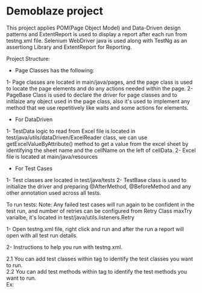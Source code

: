 # Demoblaze project
This project applies POM(Page Object Model) and Data-Driven design patterns and ExtentReport is used to display a report after each run from testng.xml file.
Selenium WebDriver java is used along with TestNg as an assertiong Library and ExtentReport for Reporting.

Project Structure:
- Page Classes has the following:

1- Page classes are located in main/java/pages, and the page class is used to locate the page elements and do any actions needed within the page.
2- PageBase Class is used to declare the driver for page classes and to initlaize any object used in the page class, also it's used to implement any method that we use repetitively like waits and some actions for elements.

- For DataDriven

1- TestData logic to read from Excel file is located in test/java/utils/dataDriven/ExcelReader class, we can use getExcelValueByAttribute() method to get a value from the excel sheet by identifying the sheet name and the cellName on the left of cellData.
2- Excel file is located at main/java/resources

- For Test Cases

1- Test classes are located in test/java/tests
2- TestBase class is used to initialize the driver and preparing @AfterMethod, @BeforeMethod and any other annotation used across all tests.

To run tests:
Note: Any failed test cases will run again to be confident in the test run, and number of retries can be configured from Retry Class maxTry varialbe, it's located in test/java/utils.listeners.Retry

1- Open testng.xml file, right click and run and after the run a report will open with all test run details.

2- Instructions to help you run with testng.xml.

2.1 You can add test classes within <classes></classes> tag to identify the test classes you want to run.  
2.2 You can add test methods within <class></class> tag to identify the test methods you want to run.  
Ex:
			<classes>
				<class name="testCases.TestCases">
					<methods>
              <include name="verifySuccessfullRegisterAndLogin"/>
              <include name="verifyCategoriesHaveItems"/>
              <include name="verifyAddAndRemoveFromCart"/>
              <include name="verifySuccessfulCheckout"/>
					</methods>
				</class>
			</classes>
